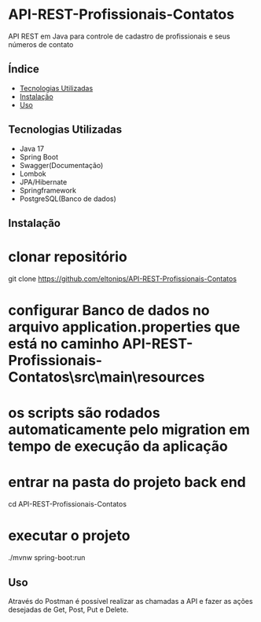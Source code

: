 # API-REST-Profissionais-Contatos
 API REST em Java para controle de cadastro de profissionais e seus números de contato
 
## Índice
- [Tecnologias Utilizadas](#tecnologias-utilizadas)
- [Instalação](#instalação)
- [Uso](#uso)

## Tecnologias Utilizadas

- Java 17
- Spring Boot
- Swagger(Documentação)
- Lombok
- JPA/Hibernate
- Springframework
- PostgreSQL(Banco de dados)

## Instalação

# clonar repositório
git clone https://github.com/eltonips/API-REST-Profissionais-Contatos 

# configurar Banco de dados no arquivo application.properties que está no caminho API-REST-Profissionais-Contatos\src\main\resources
# os scripts são rodados automaticamente pelo migration em tempo de execução da aplicação

# entrar na pasta do projeto back end
cd API-REST-Profissionais-Contatos

# executar o projeto
./mvnw spring-boot:run

## Uso
Através do Postman é possível realizar as chamadas a API e fazer as ações desejadas de Get, Post, Put e Delete.
